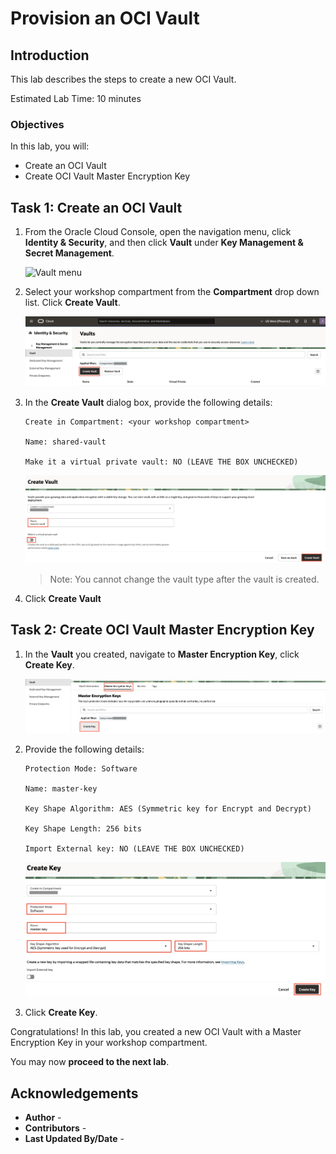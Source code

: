 # Provision an OCI Vault

## Introduction

This lab describes the steps to create a new OCI Vault.

Estimated Lab Time: 10 minutes

### Objectives

In this lab, you will:

* Create an OCI Vault
* Create OCI Vault Master Encryption Key

## Task 1: Create an OCI Vault

1. From the Oracle Cloud Console, open the navigation menu, click **Identity & Security**, and then click **Vault** under **Key Management & Secret Management**.

   ![Vault menu](https://oracle-livelabs.github.io/common/images/console/id-vault.png)

2. Select your workshop compartment from the **Compartment** drop down list. Click **Create Vault**.

   ![Create Vault Button](images/create-vault-button.png)

3. In the **Create Vault** dialog box, provide the following details:

      ```
      Create in Compartment: <your workshop compartment>

      Name: shared-vault

      Make it a virtual private vault: NO (LEAVE THE BOX UNCHECKED)
      ```

      ![Create Vault Details](images/create-vault-details.png)

      >Note: You cannot change the vault type after the vault is created.

4. Click **Create Vault**

## Task 2: Create OCI Vault Master Encryption Key

1. In the **Vault** you created, navigate to **Master Encryption Key**, click **Create Key**.

   ![Create Key](images/create-key.png)

2. Provide the following details:

      ```text
      Protection Mode: Software

      Name: master-key

      Key Shape Algorithm: AES (Symmetric key for Encrypt and Decrypt)

      Key Shape Length: 256 bits

      Import External key: NO (LEAVE THE BOX UNCHECKED)
      ```

      ![Create Key Details](images/create-key-details.png)

3. Click **Create Key**.

Congratulations! In this lab, you created a new OCI Vault with a Master Encryption Key in your workshop compartment.

You may now **proceed to the next lab**.

## Acknowledgements

* **Author** - [](var:author)
* **Contributors** - [](var:contributors)
* **Last Updated By/Date** - [](var:last_updated)
